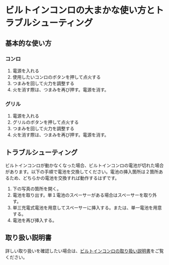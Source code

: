 # ビルトインコンロの大まかな使い方とトラブルシューティング

## 基本的な使い方
### コンロ
1. 電源を入れる
2. 使用したいコンロのボタンを押して点火する
3. つまみを回して火力を調整する
4. 火を消す際は、つまみを再び押す。電源を消す。
### グリル
1. 電源を入れる
2. グリルのボタンを押して点火する
3. つまみを回して火力を調整する
4. 火を消す際は、つまみを再び押す。電源を消す。

## トラブルシューティング
ビルトインコンロが動かなくなった場合、ビルトインコンロの電池が切れた場合があります。以下の手順で電池を交換してください。電池の挿入箇所は２箇所あるため、どちらかの電池を交換すれば動作するはずです。
1. 下の写真の箇所を開く。
2. 電池を取り出す。単１電池のスペーサーがある場合はスペーサーを取り外す。
3. 単三充電式電池を用意してスペーサーに挿入する。または、単一電池を用意する。
4. 電池を再び挿入する。

## 取り扱い説明書
詳しい取り扱いを確認したい場合は、[ビルトインコンロの取り扱い説明書](https://www.lixil-online.com/img/goods/10/A/DELICIA_JS0062-031_04.pdf)をご覧ください。
